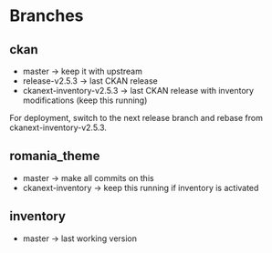 # Branches

## ckan

* master -> keep it with upstream
* release-v2.5.3 -> last CKAN release
* ckanext-inventory-v2.5.3 -> last CKAN release with inventory modifications (keep this running)

For deployment, switch to the next release branch and rebase from ckanext-inventory-v2.5.3.

## romania_theme

* master -> make all commits on this
* ckanext-inventory -> keep this running if inventory is activated

## inventory

* master -> last working version
